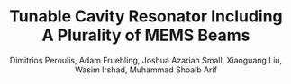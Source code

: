 ---
type: patent
title: Tunable Cavity Resonator Including A Plurality of MEMS Beams
author: Dimitrios Peroulis, Adam Fruehling, Joshua Azariah Small, Xiaoguang Liu, Wasim Irshad, Muhammad Shoaib Arif
journal:
volume:
number:
year:
month: Oct
doi:
pages:
publisher:
booktitle: 
patent: US 9,166,271
note:
sort_key: 201510
bib_key: dperoulis2015
---